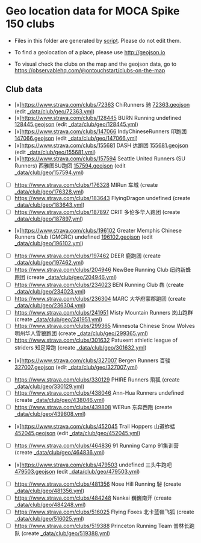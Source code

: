 
# Geo location data for MOCA Spike 150 clubs

- Files in this folder are generated by [script](package.json). Please do not edit them.

- To find a geolocation of a place, please use http://geojson.io

- To visual check the clubs on the map and the geojson data, go to https://observablehq.com/@ontouchstart/clubs-on-the-map

## Club data


 - [x]https://www.strava.com/clubs/72363 ChiRunners 驰 [72363.geojson](72363.geojson) (edit [_data/club/geo/72363.yml](https://github.com/mocaspike150/api/edit/master/_data/club/geo/72363.yml))
 - [x]https://www.strava.com/clubs/128445 BURN Running undefined [128445.geojson](128445.geojson) (edit [_data/club/geo/128445.yml](https://github.com/mocaspike150/api/edit/master/_data/club/geo/128445.yml))
 - [x]https://www.strava.com/clubs/147066 IndyChineseRunners 印跑团 [147066.geojson](147066.geojson) (edit [_data/club/geo/147066.yml](https://github.com/mocaspike150/api/edit/master/_data/club/geo/147066.yml))
 - [x]https://www.strava.com/clubs/155681 DASH 达跑团 [155681.geojson](155681.geojson) (edit [_data/club/geo/155681.yml](https://github.com/mocaspike150/api/edit/master/_data/club/geo/155681.yml))
 - [x]https://www.strava.com/clubs/157594 Seattle United Runners (SU Runners) 西雅图SU跑团 [157594.geojson](157594.geojson) (edit [_data/club/geo/157594.yml](https://github.com/mocaspike150/api/edit/master/_data/club/geo/157594.yml))
- [ ] https://www.strava.com/clubs/176328 MIRun 车城 (create [_data/club/geo/176328.yml](https://github.com/mocaspike150/api/new/master/_data/club/geo/))
- [ ] https://www.strava.com/clubs/183643 FlyingDragon undefined (create [_data/club/geo/183643.yml](https://github.com/mocaspike150/api/new/master/_data/club/geo/))
- [ ] https://www.strava.com/clubs/187897 CRIT 多伦多华人跑团 (create [_data/club/geo/187897.yml](https://github.com/mocaspike150/api/new/master/_data/club/geo/))
 - [x]https://www.strava.com/clubs/196102 Greater Memphis Chinese Runners Club (GMCRC) undefined [196102.geojson](196102.geojson) (edit [_data/club/geo/196102.yml](https://github.com/mocaspike150/api/edit/master/_data/club/geo/196102.yml))
- [ ] https://www.strava.com/clubs/197462 DEER 鹿跑团 (create [_data/club/geo/197462.yml](https://github.com/mocaspike150/api/new/master/_data/club/geo/))
- [ ] https://www.strava.com/clubs/204946 NewBee Running Club 纽约新蜂跑团 (create [_data/club/geo/204946.yml](https://github.com/mocaspike150/api/new/master/_data/club/geo/))
- [ ] https://www.strava.com/clubs/234023 BEN Running Club 犇 (create [_data/club/geo/234023.yml](https://github.com/mocaspike150/api/new/master/_data/club/geo/))
- [ ] https://www.strava.com/clubs/236304 MARC 大华府蒙郡跑团 (create [_data/club/geo/236304.yml](https://github.com/mocaspike150/api/new/master/_data/club/geo/))
- [ ] https://www.strava.com/clubs/241951 Misty Mountain Runners 岚山跑群 (create [_data/club/geo/241951.yml](https://github.com/mocaspike150/api/new/master/_data/club/geo/))
- [ ] https://www.strava.com/clubs/299365 Minnesota Chinese Snow Wolves 明州华人雪狼跑团 (create [_data/club/geo/299365.yml](https://github.com/mocaspike150/api/new/master/_data/club/geo/))
- [ ] https://www.strava.com/clubs/301632 Patuxent athletic league of striders 知足常跑 (create [_data/club/geo/301632.yml](https://github.com/mocaspike150/api/new/master/_data/club/geo/))
 - [x]https://www.strava.com/clubs/327007 Bergen Runners 百骏 [327007.geojson](327007.geojson) (edit [_data/club/geo/327007.yml](https://github.com/mocaspike150/api/edit/master/_data/club/geo/327007.yml))
- [ ] https://www.strava.com/clubs/330129 PHIRE Runners 飛狐 (create [_data/club/geo/330129.yml](https://github.com/mocaspike150/api/new/master/_data/club/geo/))
- [ ] https://www.strava.com/clubs/438046 Ann-Hua Runners undefined (create [_data/club/geo/438046.yml](https://github.com/mocaspike150/api/new/master/_data/club/geo/))
- [ ] https://www.strava.com/clubs/439808 WERun 东奔西跑 (create [_data/club/geo/439808.yml](https://github.com/mocaspike150/api/new/master/_data/club/geo/))
 - [x]https://www.strava.com/clubs/452045 Trail Hoppers 山道蚱蜢 [452045.geojson](452045.geojson) (edit [_data/club/geo/452045.yml](https://github.com/mocaspike150/api/edit/master/_data/club/geo/452045.yml))
- [ ] https://www.strava.com/clubs/464836 91 Running Camp 91集训营 (create [_data/club/geo/464836.yml](https://github.com/mocaspike150/api/new/master/_data/club/geo/))
 - [x]https://www.strava.com/clubs/479503 undefined 三头牛跑吧 [479503.geojson](479503.geojson) (edit [_data/club/geo/479503.yml](https://github.com/mocaspike150/api/edit/master/_data/club/geo/479503.yml))
- [ ] https://www.strava.com/clubs/481356 Nose Hill Running 駜 (create [_data/club/geo/481356.yml](https://github.com/mocaspike150/api/new/master/_data/club/geo/))
- [ ] https://www.strava.com/clubs/484248 Nankai 巍巍南开 (create [_data/club/geo/484248.yml](https://github.com/mocaspike150/api/new/master/_data/club/geo/))
- [ ] https://www.strava.com/clubs/516025 Flying Foxes 北卡蓝嶺飞狐 (create [_data/club/geo/516025.yml](https://github.com/mocaspike150/api/new/master/_data/club/geo/))
- [ ] https://www.strava.com/clubs/519388 Princeton Running Team 普林长跑队 (create [_data/club/geo/519388.yml](https://github.com/mocaspike150/api/new/master/_data/club/geo/))
